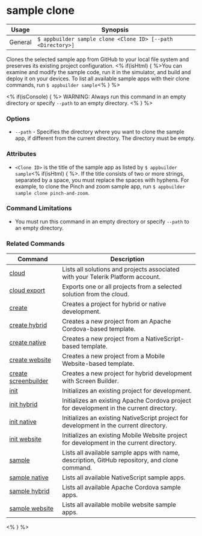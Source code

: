 sample clone
==========

Usage | Synopsis
------|-------
General | `$ appbuilder sample clone <Clone ID> [--path <Directory>]`	

Clones the selected sample app from GitHub to your local file system and preserves its existing project configuration. <% if(isHtml) { %>You can examine and modify the sample code, run it in the simulator, and build and deploy it on your devices. To list all available sample apps with their clone commands, run `$ appbuilder sample`<% } %>

<% if(isConsole) { %>
WARNING: Always run this command in an empty directory or specify `--path` to an empty directory.
<% } %> 
### Options
* `--path` - Specifies the directory where you want to clone the sample app, if different from the current directory. The directory must be empty. 

### Attributes
* `<Clone ID>` is the title of the sample app as listed by `$ appbuilder sample`<% if(isHtml) { %>. If the title consists of two or more strings,    separated by a space, you must replace the spaces with hyphens. For example, to clone the Pinch and zoom sample app, run `$ appbuilder sample clone pinch-and-zoom`.

### Command Limitations
 
* You must run this command in an empty directory or specify `--path` to an empty directory. 

### Related Commands

Command | Description
----------|----------
[cloud](cloud.html) | Lists all solutions and projects associated with your Telerik Platform account.
[cloud export](cloud-export.html) | Exports one or all projects from a selected solution from the cloud.
[create](create.html) | Creates a project for hybrid or native development.
[create hybrid](create-hybrid.html) | Creates a new project from an Apache Cordova-based template.
[create native](create-native.html) | Creates a new project from a NativeScript-based template.
[create website](create-website.html) | Creates a new project from a Mobile Website-based template.
[create screenbuilder](create-screenbuilder.html) | Creates a new project for hybrid development with Screen Builder.
[init](init.html) | Initializes an existing project for development.
[init hybrid](init-hybrid.html) | Initializes an existing Apache Cordova project for development in the current directory.
[init native](init-native.html) | Initializes an existing NativeScript project for development in the current directory.
[init website](init-website.html) | Initializes an existing Mobile Website project for development in the current directory.
[sample](sample.html) | Lists all available sample apps with name, description, GitHub repository, and clone command.
[sample native](sample-native.html) | Lists all available NativeScript sample apps.
[sample hybrid](sample-hybrid.html) | Lists all available Apache Cordova sample apps.
[sample website](sample-website.html) | Lists all available mobile website sample apps.
<% } %>